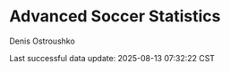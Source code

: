 # Advanced Soccer Statistics
Denis Ostroushko

<!-- gfm -->

Last successful data update: 2025-08-13 07:32:22 CST
